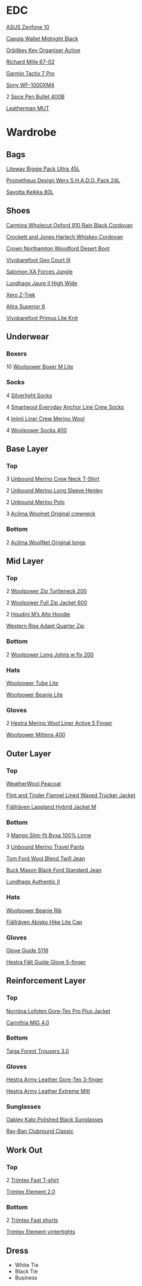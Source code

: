 # EDC

[ASUS Zenfone 10](https://www.asus.com/se/mobile-handhelds/phones/zenfone/zenfone-10/)

[Cappla Wallet Midnight Black](https://cappla.com/collections/wallets/products/midnight-black)

[Orbitkey Key Organiser Active](https://www.orbitkey.com/collections/key-organiser/products/orbitkey-2-0-active?variant=8198980993120)

[Richard Mille 67-02](https://www.richardmille.com/collections/rm-67-02-automatic-extra-flat)

[Garmin Tactix 7 Pro](https://www.garmin.com/sv-SE/p/802703/pn/010-02704-11)

[Sony WF-1000XM4](https://www.sony.se/electronics/truly-wireless/wf-1000xm4)

2 [Spce Pen Bullet 400B](https://www.spacepen.com/400B.aspx)

[Leatherman MUT](https://www.leatherman.com/mut-29.html)

# Wardrobe

## Bags

[Liteway Biggie Pack Ultra 45L](https://liteway.equipment/packs/biggie-pack-ultra-45l)

[Prometheus Design Werx S.H.A.D.O. Pack 24L](https://prometheusdesignwerx.com/collections/backpacks/products/s-h-a-d-o-pack-24l-universal-field-gray-1?variant=39341008158806)

[Savotta Keikka 80L](https://www.savotta.fi/products/keikka-80l?variant=39319053140102)

## Shoes

[Carmina Wholecut Oxford 910 Rain Black Cordovan](https://www.carminashoemaker.com/oxford-cordovan-black-910)

[Crockett and Jones Harlech Whiskey Cordovan](https://eu.crockettandjones.com/collections/shell-cordovan-collection/products/harlech-whisky-cordovan)

[Crown Northamton Woodford Desert Boot](https://crownnorthampton.com/en-se/collections/stitchdown-construction/products/woodford-desert-boot-snuff-janus-calf-suede?variant=31905492041795)

[Vivobarefoot Geo Court III](https://www.vivobarefoot.com/se/geo-court-iii-mens?colour=Naturell)

[Salomon XA Forces Jungle](https://www.salomon.com/en-us/shop/product/xa-forces-jungle-lg4826.html#color=71893)

[Lundhags Jaure II High Wide](https://lundhags.com/se/kangor/herrkangor/vandringskangor/jaure-ii-ms-high-wide-bark-black--1013789-725)

[Xero Z-Trek](https://www.xeroshoes.eu/shop/sandals/ztrek-men/)

[Altra Superior 6](https://www.altrarunning.eu/se/superior-6-man-13-7997.html)

[Vivobarefoot Primus Lite Knit](https://www.vivobarefoot.com/se/primus-lite-knit-mens)

## Underwear

### Boxers

10 [Woolpower Boxer M Lite](https://woolpower.se/shop/produkt/boxer-ms-lite/)

### Socks

4 [Silverlight Socks](https://silverlight.store/product/silverlight-socks/)

4 [Smartwool Everyday Anchor Line Crew Socks](https://www.smartwool.com/shop/everyday-anchor-line-crew-socks-sw001735?variationId=122)

4 [Injinji Liner Crew Merino Wool](https://www.injinji.com/liner-crew-merino-wool.html)

4 [Woolpower Socks 400](https://woolpower.se/shop/produkt/socks-400/)

## Base Layer

### Top

3 [Unbound Merino Crew Neck T-Shirt](https://unboundmerino.com/collections/shirts/products/merino-wool-crew-neck-t-shirt?variant=39673249103966)

2 [Unbound Merino Long Sleeve Henley](https://unboundmerino.com/collections/tops/products/merino-wool-henley?variant=39993432277086)

2 [Unbound Merino Polo](https://unboundmerino.com/products/merino-polo?variant=39839867338846)

3 [Aclima Woolnet Original crewneck](https://www.aclima.se/aclima/103387/woolnet-original-crewneck-m-s-olive-night-m)

### Bottom

2 [Aclima WoolNet Original longs](https://www.aclima.se/aclima/103394/woolnet-original-longs-m-s-olive-night-m)

## Mid Layer

### Top

2 [Woolpower Zip Turtleneck 200](https://woolpower.se/shop/produkt/zip-turtleneck-200/)

2 [Woolpower Full Zip Jacket 600](https://woolpower.se/shop/produkt/full-zip-jacket-600/)

2 [Houdini M’s Alto Hoodie](https://houdinisportswear.com/sv-se/clothing/sweaters-hoodies/mens-alto-houdi-840032?color=840032900)

[Western Rise Adapt Quarter Zip](https://westernrise.com/products/adapt-quarter-zip)

### Bottom

2 [Woolpower Long Johns w fly 200](https://woolpower.se/shop/produkt/long-johns-w-fly-200/)

### Hats

[Woolpower Tube Lite](https://woolpower.se/shop/produkt/tube-lite/)

[Woolpower Beanie Lite](https://woolpower.se/shop/produkt/beanie-lite/)

### Gloves

2 [Hestra Merino Wool Liner Active 5 Finger](https://www.hestragloves.se/merino-wool-liner-active-5-finger-charcoal)

[Woolpower Mittens 400](https://woolpower.se/shop/produkt/mittens-400/)

## Outer Layer

### Top

[WeatherWool Peacoat](https://weatherwool.com/collections/jackets/products/weatherwool-peacoat?variant=45011720569079)

[Flint and Tinder Flannel Lined Waxed Trucker Jacket](https://huckberry.com/store/flint-and-tinder/category/p/55166-flannel-lined-waxed-trucker-jacket)

[Fjällräven Lappland Hybrid Jacket M](https://www.fjallraven.com/se/sv-se/herr/jackor/jaktjackor/lappland-hybrid-jacket-m?_t_q=&_t_hit.id=Luminos_Storefront_Web_Features_Catalog_Product_Domain_CommonProduct/CatalogContent_ec522a96-a65e-49d8-a19a-dbccd6b1099c_sv-SE&_t_hit.pos=9&_t_tags=andquerymatch%2clanguage%3asv%2csiteid%3a162d49d9-f0ac-4d2d-a110-e8143f6ca828&v=F90170%3a%3a7323450541378)

### Bottom

3 [Mango Slim-fit Byxa 100% Linne](https://shop.mango.com/se/herr/byxor-linne/slim-fit-byxa-100--linne_57000570.html)

3 [Unbound Merino Travel Pants](https://unboundmerino.com/collections/pants/products/merino-wool-pants?variant=39642264993886)

[Tom Ford Wool Blend Twill Jean](https://www.tomfordfashion.com/wool-blend-twill-jean/SDL002-FMN040F24.html)

[Buck Mason Black Ford Standard Jean](https://www.buckmason.com/products/standard-black-jean/)

[Lundhags Authentic II](https://www.lundhags.com/se/klader/herr/byxor/authentic-ii-ms-pant/?item=1114095-619)

### Hats

[Woolpower Beanie Rib](https://woolpower.se/shop/produkt/beanie-rib/)

[Fjällräven Abisko Hike Lite Cap](https://www.fjallraven.com/se/sv-se/dam/accessoarer/kepsar-hattar-mossor/abisko-hike-lite-cap)

### Gloves

[Glove Guide 5116](https://guidegloves.com/se/produkter/mekaniskt-skydd/allround/sydda-handskar/guide-5116)

[Hestra Fält Guide Glove 5-finger](https://www.hestragloves.se/faelt-guide-glove-5-finger-brown-black)

## Reinforcement Layer

### Top

[Norröna Lofoten Gore-Tex Pro Plus Jacket](https://www.norrona.com/sv-SE/produkter/lofoten/lofoten-gore-tex-pro-plus-jacka-herr/?color=3301)

[Carinthia MIG 4.0](https://www.carinthia.eu/en/mig-4-0-jacket-sof-olive-m-p6352/)

### Bottom

[Taiga Forest Trousers 3.0](https://www.taiga.se/sv/produkter/forest-trousers-3-0)

### Gloves

[Hestra Army Leather Gore-Tex 3-finger](https://www.hestragloves.se/army-leather-gore-tex-3-finger-black)

[Hestra Army Leather Extreme Mitt](https://www.hestragloves.se/army-leather-extreme-mitt-black-offwhite)

### Sunglasses

[Oakley Kato Polished Black Sunglasses](https://www.oakley.com/en-se/product/W0OO9455?variant=888392491633)

[Ray-Ban Clubround Classic](https://www.ray-ban.com/sweden/sunglasses/RB4246%20UNISEX%20clubround%20classic-svart/8053672559682)

## Work Out

### Top

2 [Trimtex Fast T-shirt](https://trimtex.se/sv/produkter/herr/lopning-och-friidrott/t-shirts-och-toppar/t-shirts/fast-t-shirt-ss-men/VL18-0205-19.html)

[Trimtex Element 2.0](https://trimtex.se/sv/produkter/herr/lopning-och-friidrott/jackor-och-vaestar-1/element-2.0-traeningsjacka-herr/VL22-0086-20.html#start=1)

### Bottom

2 [Trimtex Fast shorts](https://trimtex.se/sv/produkter/herr/lopning-och-friidrott/tights-och-shorts-1/fast-shorts-herr/VL21-0310-22.html#start=1)

[Trimtex Element vintertights](https://trimtex.se/sv/produkter/herr/lopning-och-friidrott/tights-och-shorts-1/element-vintertights-herr/VS21-0007-18.html#start=1)

## Dress

- White Tie
- Black Tie
- Business
